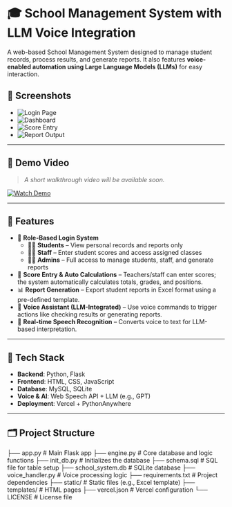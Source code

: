 # 🎓 School Management System with LLM Voice Integration

A web-based School Management System designed to manage student records, process results, and generate reports. It also features **voice-enabled automation using Large Language Models (LLMs)** for easy interaction.

## 📸 Screenshots

- ![Login Page](images/login_screenshot.png)
- ![Dashboard](images/dashboard_screenshot.png)
- ![Score Entry](images/score_entry.png)
- ![Report Output](images/report.png)

---

## 🎥 Demo Video

> _A short walkthrough video will be available soon._

[![Watch Demo](https://img.youtube.com/vi/your_video_id_here/0.jpg)](https://www.youtube.com/watch?v=your_video_id_here)

---

## 🚀 Features

- 🔐 **Role-Based Login System**
  - 👨‍🎓 **Students** – View personal records and reports only
  - 👩‍🏫 **Staff** – Enter student scores and access assigned classes
  - 🧑‍💼 **Admins** – Full access to manage students, staff, and generate reports
- 📝 **Score Entry & Auto Calculations** – Teachers/staff can enter scores; the system automatically calculates totals, grades, and positions.
- 📊 **Report Generation** – Export student reports in Excel format using a pre-defined template.
- 🎤 **Voice Assistant (LLM-Integrated)** – Use voice commands to trigger actions like checking results or generating reports.
- 💬 **Real-time Speech Recognition** – Converts voice to text for LLM-based interpretation.

---

## 🧠 Tech Stack

- **Backend**: Python, Flask  
- **Frontend**: HTML, CSS, JavaScript  
- **Database**: MySQL, SQLite  
- **Voice & AI**: Web Speech API + LLM (e.g., GPT)  
- **Deployment**: Vercel + PythonAnywhere  

---

## 🗂️ Project Structure

├── app.py # Main Flask app
├── engine.py # Core database and logic functions
├── init_db.py # Initializes the database
├── schema.sql # SQL file for table setup
├── school_system.db # SQLite database
├── voice_handler.py # Voice processing logic
├── requirements.txt # Project dependencies
├── static/ # Static files (e.g., Excel template)
├── templates/ # HTML pages
├── vercel.json # Vercel configuration
└── LICENSE # License file
